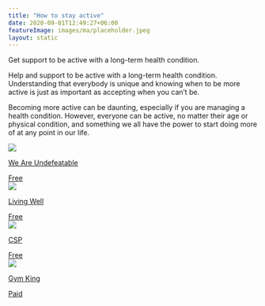 ```yaml
---
title: "How to stay active"
date: 2020-09-01T12:49:27+06:00
featureImage: images/ma/placeholder.jpeg
layout: static
---
```


Get support to be active with a long-term health condition.

Help and support to be active with a long-term health condition. Understanding that everybody is unique and knowing when to be more active is just as important as accepting when you can’t be.

Becoming more active can be daunting, especially if you are managing a health condition. However, everyone can be active, no matter their age or physical condition, and something we all have the power to start doing more of at any point in our life.

<a class="ma-link" href="https://weareundefeatable.co.uk/ways-to-move"><div class="ma-card ma-card-Health"><div class="ma-icon"><img src ="/images/icon-check.png"/></div><div class="ma-name"><p>We Are Undefeatable</p></div><div class="ma-paid-text"><span>Free</span></div></div></a><a class="ma-link" href="https://mylivingwell.co.uk/physical-activity/exercising-with-long-term-health-conditions"><div class="ma-card ma-card-Health"><div class="ma-icon"><img src ="/images/icon-check.png"/></div><div class="ma-name"><p>Living Well</p></div><div class="ma-paid-text"><span>Free</span></div></div></a><a class="ma-link" href="https://www.csp.org.uk/public-patient/keeping-active-healthy/love-activity-hate-exercise-campaign/being-active-long-term"><div class="ma-card ma-card-Health"><div class="ma-icon"><img src ="/images/icon-check.png"/></div><div class="ma-name"><p>CSP</p></div><div class="ma-paid-text"><span>Free</span></div></div></a><a class="ma-link" href="https://www.awin1.com/cread.php?awinmid=13547&awinaffid=1198638&ued=https%3A%2F%2Fthegymking.com%2F"><div class="ma-card ma-card-Health"><div class="ma-icon"><img src ="/images/icon-pound.png"/></div><div class="ma-name"><p>Gym King</p></div><div class="ma-paid-text"><span>Paid</span></div></div></a>  

<br/><br/>






